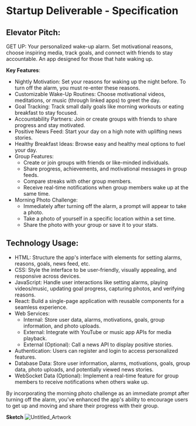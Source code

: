 # Startup Deliverable - Specification

## Elevator Pitch:

GET UP: Your personalized wake-up alarm. Set motivational reasons, choose inspiring media, track goals, and connect with friends to stay accountable. An app designed for those that hate waking up.

**Key Features**:

- Nightly Motivation: Set your reasons for waking up the night before. To turn off the alarm, you must re-enter these reasons.
- Customizable Wake-Up Routines: Choose motivational videos, meditations, or music (through linked apps) to greet the day.
- Goal Tracking: Track small daily goals like morning workouts or eating breakfast to stay focused.
- Accountability Partners: Join or create groups with friends to share progress and stay motivated.
- Positive News Feed: Start your day on a high note with uplifting news stories.
- Healthy Breakfast Ideas: Browse easy and healthy meal options to fuel your day.
- Group Features:
    - Create or join groups with friends or like-minded individuals.
    - Share progress, achievements, and motivational messages in group feeds.
    - Compare streaks with other group members.
    - Receive real-time notifications when group members wake up at the same time.
- Morning Photo Challenge:
    - Immediately after turning off the alarm, a prompt will appear to take a photo.
    - Take a photo of yourself in a specific location within a set time.
    - Share the photo with your group or save it to your stats.

## Technology Usage:

- HTML: Structure the app's interface with elements for setting alarms, reasons, goals, news feed, etc.
- CSS: Style the interface to be user-friendly, visually appealing, and responsive across devices.
- JavaScript: Handle user interactions like setting alarms, playing videos/music, updating goal progress, capturing photos, and verifying reasons.
- React: Build a single-page application with reusable components for a seamless experience.
- Web Services:
    - Internal: Store user data, alarms, motivations, goals, group information, and photo uploads.
    - External: Integrate with YouTube or music app APIs for media playback.
    - External (Optional): Call a news API to display positive stories.
- Authentication: Users can register and login to access personalized features.
- Database Data: Store user information, alarms, motivations, goals, group data, photo uploads, and potentially viewed news stories.
- WebSocket Data (Optional): Implement a real-time feature for group members to receive notifications when others wake up.

By incorporating the morning photo challenge as an immediate prompt after turning off the alarm, you've enhanced the app's ability to encourage users to get up and moving and share their progress with their group.

**Sketch**
![Untitled_Artwork](https://github.com/user-attachments/assets/8451ae28-e1b4-4c3a-a921-44424e6c624a)
